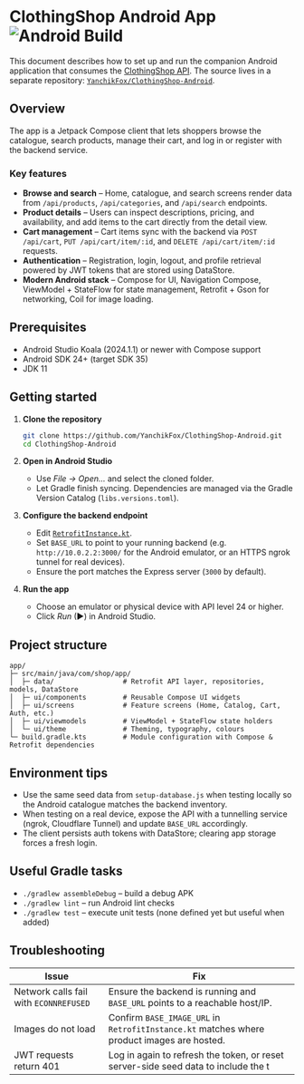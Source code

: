 # ClothingShop Android App  ![Android Build](https://github.com/YanchikFox/ClothingShop-Android/actions/workflows/android-build.yml/badge.svg)


This document describes how to set up and run the companion Android application that consumes the [ClothingShop API](https://github.com/YanchikFox/ClothingShop-API). The source lives in a separate repository: [`YanchikFox/ClothingShop-Android`](https://github.com/YanchikFox/ClothingShop-Android).

## Overview

The app is a Jetpack Compose client that lets shoppers browse the catalogue, search products, manage their cart, and log in or register with the backend service.

### Key features

- **Browse and search** – Home, catalogue, and search screens render data from `/api/products`, `/api/categories`, and `/api/search` endpoints.
- **Product details** – Users can inspect descriptions, pricing, and availability, and add items to the cart directly from the detail view.
- **Cart management** – Cart items sync with the backend via `POST /api/cart`, `PUT /api/cart/item/:id`, and `DELETE /api/cart/item/:id` requests.
- **Authentication** – Registration, login, logout, and profile retrieval powered by JWT tokens that are stored using DataStore.
- **Modern Android stack** – Compose for UI, Navigation Compose, ViewModel + StateFlow for state management, Retrofit + Gson for networking, Coil for image loading.

## Prerequisites

- Android Studio Koala (2024.1.1) or newer with Compose support
- Android SDK 24+ (target SDK 35)
- JDK 11

## Getting started

1. **Clone the repository**

   ```bash
   git clone https://github.com/YanchikFox/ClothingShop-Android.git
   cd ClothingShop-Android
   ```

2. **Open in Android Studio**

   - Use *File → Open…* and select the cloned folder.
   - Let Gradle finish syncing. Dependencies are managed via the Gradle Version Catalog (`libs.versions.toml`).

3. **Configure the backend endpoint**

   - Edit [`RetrofitInstance.kt`](https://github.com/YanchikFox/ClothingShop-Android/blob/main/app/src/main/java/com/shop/app/data/network/RetrofitInstance.kt).
   - Set `BASE_URL` to point to your running backend (e.g. `http://10.0.2.2:3000/` for the Android emulator, or an HTTPS ngrok tunnel for real devices).
   - Ensure the port matches the Express server (`3000` by default).

4. **Run the app**

   - Choose an emulator or physical device with API level 24 or higher.
   - Click *Run* (▶) in Android Studio.

## Project structure

```
app/
├─ src/main/java/com/shop/app/
│  ├─ data/                 # Retrofit API layer, repositories, models, DataStore
│  ├─ ui/components         # Reusable Compose UI widgets
│  ├─ ui/screens            # Feature screens (Home, Catalog, Cart, Auth, etc.)
│  ├─ ui/viewmodels         # ViewModel + StateFlow state holders
│  └─ ui/theme              # Theming, typography, colours
└─ build.gradle.kts         # Module configuration with Compose & Retrofit dependencies
```

## Environment tips

- Use the same seed data from `setup-database.js` when testing locally so the Android catalogue matches the backend inventory.
- When testing on a real device, expose the API with a tunnelling service (ngrok, Cloudflare Tunnel) and update `BASE_URL` accordingly.
- The client persists auth tokens with DataStore; clearing app storage forces a fresh login.

## Useful Gradle tasks

- `./gradlew assembleDebug` – build a debug APK
- `./gradlew lint` – run Android lint checks
- `./gradlew test` – execute unit tests (none defined yet but useful when added)

## Troubleshooting

| Issue | Fix |
| --- | --- |
| Network calls fail with `ECONNREFUSED` | Ensure the backend is running and `BASE_URL` points to a reachable host/IP. |
| Images do not load | Confirm `BASE_IMAGE_URL` in `RetrofitInstance.kt` matches where product images are hosted. |
| JWT requests return 401 | Log in again to refresh the token, or reset server-side seed data to include the t

